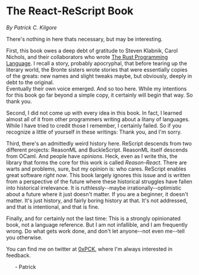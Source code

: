 # The React-ReScript Book

_By Patrick C. Kilgore_

There's nothing in here thats necessary, but may be interesting.

First, this book owes a deep debt of gratitude to Steven Klabnik, Carol Nichols, 
and their collaborators who wrote [The Rust Programming 
Language](https://doc.rust-lang.org/stable/book/title-page.html).  I recall a 
story, probably apocryphal, that before tearing up the literary world, the 
Bronte sisters wrote stories that were essentially copies of the greats: new 
names and slight tweaks maybe, but obviously, deeply in debt to the original.  
Eventually their own voice emerged.  And so too here.  While my intentions for 
this book go far beyond a simple copy, it certainly will begin that way. So 
thank you.

Second, I did not come up with every idea in this book.  In fact, I learned 
almost all of it from other programmers writing about a litany of languages. 
While I have tried to credit those I remember, I certainly failed.  So if you 
recognize a little of yourself in these writings: Thank you, and I'm sorry.

Third, there's an admittedly weird history here.  ReScript descends from two 
different projects: ReasonML and BuckleScript.  ReasonML itself descends from 
OCaml.  And people have _opinions_.  Heck, even as I write this, the library 
that forms the core for this work is called _Reason-React_.  There are warts and 
problems, sure, but my opinion is: who cares.  ReScript enables great software 
_right now_.  This book largely ignores this issue and is written from a 
perspective of the future where these historical struggles have fallen into 
historical irrelevance.  It is ruthlessly--maybe irrationally--optimistic about 
a future where it just doesn't matter.  If you are a beginner, it doesn't 
matter.  It's just history, and fairly boring history at that. It's not 
addressed, and that is intentional, and that is fine.

Finally, and for certainly not the last time: This is a strongly opinionated 
book, not a language reference.  But I am not infallible, and I am frequently 
wrong.  Do what gets work done, and don't let anyone--not even me--tell you 
otherwise.

You can find me on twitter at [0xPCK](https://twitter.com/0xPCK), where I'm 
always interested in feedback.

&nbsp;&nbsp;&nbsp;&nbsp;&nbsp;&nbsp;- Patrick

<!-- 
vim:spelllang=en:spell!:fo=aw2tq
-->
